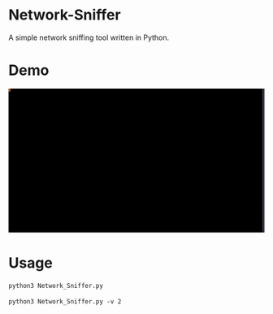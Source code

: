 # Network-Sniffer

A simple network sniffing tool written in Python.

# Demo

![Network-Sniffer](demo.gif)

# Usage

```python3 Network_Sniffer.py```

```python3 Network_Sniffer.py -v 2```

